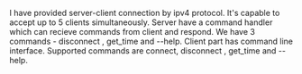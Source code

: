 I have provided server-client connection by ipv4 protocol. It's capable to accept up to 5 clients simultaneously. Server have a command handler which can recieve commands from client and respond. We have 3 commands - disconnect , get_time and --help. Client part has command line interface. Supported commands are connect, disconnect , get_time and --help.
